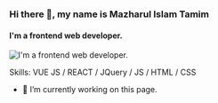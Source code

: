 ### Hi there 👋, my name is  Mazharul Islam Tamim
#### I'm a frontend web developer.
![I'm a frontend web developer.](https://scontent.fdac1-1.fna.fbcdn.net/v/t39.30808-6/272396182_108202678435635_2886906775173895340_n.jpg?stp=dst-jpg_p960x960&_nc_cat=108&ccb=1-5&_nc_sid=e3f864&_nc_eui2=AeEhhlJk0MPWTFgmvSBZ4fiRsWuRiH_h96-xa5GIf-H3r29Mh7-dTH_b1q5eNfc9mnU0fK9jJQRanbOm6IElI5ai&_nc_ohc=_WBiX5w7Jp0AX9L_Gq-&_nc_zt=23&_nc_ht=scontent.fdac1-1.fna&oh=00_AT--VuIjF1_ukW_xp2a3GmFz5LJ3KfUJbssTjdxDcFlW9g&oe=623F68F1)


Skills: VUE JS / REACT / JQuery / JS / HTML / CSS

- 🔭 I’m currently working on this page. 




